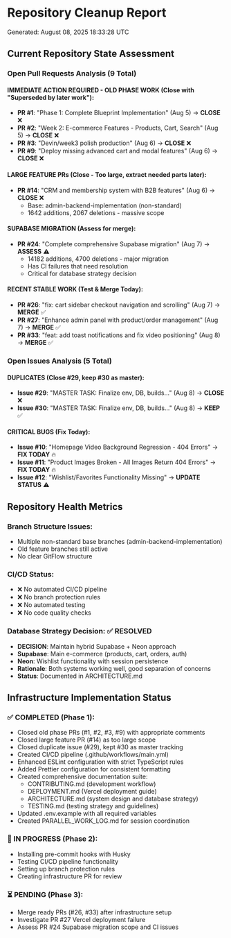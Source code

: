 # Repository Cleanup Report
Generated: August 08, 2025 18:33:28 UTC

## Current Repository State Assessment

### Open Pull Requests Analysis (9 Total)

#### IMMEDIATE ACTION REQUIRED - OLD PHASE WORK (Close with "Superseded by later work"):
- **PR #1**: "Phase 1: Complete Blueprint Implementation" (Aug 5) → **CLOSE** ❌
- **PR #2**: "Week 2: E-commerce Features - Products, Cart, Search" (Aug 5) → **CLOSE** ❌  
- **PR #3**: "Devin/week3 polish production" (Aug 6) → **CLOSE** ❌
- **PR #9**: "Deploy missing advanced cart and modal features" (Aug 6) → **CLOSE** ❌

#### LARGE FEATURE PRs (Close - Too large, extract needed parts later):
- **PR #14**: "CRM and membership system with B2B features" (Aug 6) → **CLOSE** ❌
  - Base: admin-backend-implementation (non-standard)
  - 1642 additions, 2067 deletions - massive scope

#### SUPABASE MIGRATION (Assess for merge):
- **PR #24**: "Complete comprehensive Supabase migration" (Aug 7) → **ASSESS** ⚠️
  - 14182 additions, 4700 deletions - major migration
  - Has CI failures that need resolution
  - Critical for database strategy decision

#### RECENT STABLE WORK (Test & Merge Today):
- **PR #26**: "fix: cart sidebar checkout navigation and scrolling" (Aug 7) → **MERGE** ✅
- **PR #27**: "Enhance admin panel with product/order management" (Aug 7) → **MERGE** ✅  
- **PR #33**: "feat: add toast notifications and fix video positioning" (Aug 8) → **MERGE** ✅

### Open Issues Analysis (5 Total)

#### DUPLICATES (Close #29, keep #30 as master):
- **Issue #29**: "MASTER TASK: Finalize env, DB, builds..." (Aug 8) → **CLOSE** ❌
- **Issue #30**: "MASTER TASK: Finalize env, DB, builds..." (Aug 8) → **KEEP** ✅

#### CRITICAL BUGS (Fix Today):
- **Issue #10**: "Homepage Video Background Regression - 404 Errors" → **FIX TODAY** 🔥
- **Issue #11**: "Product Images Broken - All Images Return 404 Errors" → **FIX TODAY** 🔥  
- **Issue #12**: "Wishlist/Favorites Functionality Missing" → **UPDATE STATUS** ⚠️

## Repository Health Metrics

### Branch Structure Issues:
- Multiple non-standard base branches (admin-backend-implementation)
- Old feature branches still active
- No clear GitFlow structure

### CI/CD Status:
- ❌ No automated CI/CD pipeline
- ❌ No branch protection rules
- ❌ No automated testing
- ❌ No code quality checks

### Database Strategy Decision: ✅ RESOLVED
- **DECISION**: Maintain hybrid Supabase + Neon approach
- **Supabase**: Main e-commerce (products, cart, orders, auth)
- **Neon**: Wishlist functionality with session persistence
- **Rationale**: Both systems working well, good separation of concerns
- **Status**: Documented in ARCHITECTURE.md

## Infrastructure Implementation Status

### ✅ COMPLETED (Phase 1):
- Closed old phase PRs (#1, #2, #3, #9) with appropriate comments
- Closed large feature PR (#14) as too large scope  
- Closed duplicate issue (#29), kept #30 as master tracking
- Created CI/CD pipeline (.github/workflows/main.yml)
- Enhanced ESLint configuration with strict TypeScript rules
- Added Prettier configuration for consistent formatting
- Created comprehensive documentation suite:
  - CONTRIBUTING.md (development workflow)
  - DEPLOYMENT.md (Vercel deployment guide)
  - ARCHITECTURE.md (system design and database strategy)
  - TESTING.md (testing strategy and guidelines)
- Updated .env.example with all required variables
- Created PARALLEL_WORK_LOG.md for session coordination

### 🔄 IN PROGRESS (Phase 2):
- Installing pre-commit hooks with Husky
- Testing CI/CD pipeline functionality
- Setting up branch protection rules
- Creating infrastructure PR for review

### ⏳ PENDING (Phase 3):
- Merge ready PRs (#26, #33) after infrastructure setup
- Investigate PR #27 Vercel deployment failure
- Assess PR #24 Supabase migration scope and CI issues
